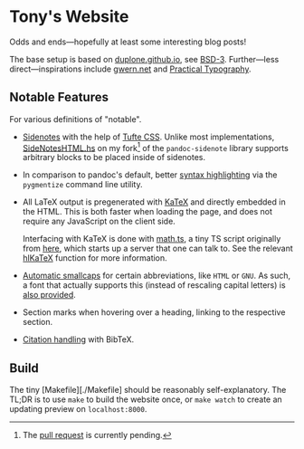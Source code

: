 # Tony's Website

Odds and ends—hopefully at least some interesting blog posts!

The base setup is based on [duplone.github.io], see [BSD-3](/BSD-3.txt).
Further—less direct—inspirations include [gwern.net][gwern.net] and
[Practical Typography][practical-typography].

[duplone.github.io]: https://github.com/duplode/duplode.github.io/
[gwern.net]: https://gwern.net/
[practical-typography]: https://practicaltypography.com/

## Notable Features

For various definitions of "notable".

+ [Sidenotes][site:sidenotes] with the help of [Tufte CSS][github:tufte-css].
  Unlike most implementations, [SideNotesHTML.hs][sidenotes-hs] on my fork[^1] of the `pandoc-sidenote` library
  supports arbitrary blocks to be placed inside of sidenotes.

+ In comparison to pandoc's default, better [syntax highlighting][site:pygmentise]
  via the `pygmentize` command line utility.

+ All LaTeX output is pregenerated with [KaTeX] and directly embedded in
  the HTML. This is both faster when loading the page, and does not
  require any JavaScript on the client side.

  Interfacing with KaTeX is done with [math.ts](./scripts/math.ts),
  a tiny TS script originally from [here][pandoc:katex],
  which starts up a server that one can talk to.
  See the relevant [hlKaTeX][site:impl:hlkatex] function for more information.

+ [Automatic smallcaps][site:impl:smallcaps] for certain abbreviations,
  like `HTML` or `GNU`.  As such, a font that actually supports this
  (instead of rescaling capital letters) is [also provided][site:impl:fonts].

+ Section marks when hovering over a heading, linking to the respective section.

+ [Citation handling][site:citations] with BibTeX.

[KaTeX]: https://katex.org/
[github:tufte-css]: https://github.com/edwardtufte/tufte-css
[pandoc:katex]: https://github.com/jgm/pandoc/issues/6651#issuecomment-1099727774
[sidenotes-hs]: https://github.com/slotThe/pandoc-sidenote/blob/feat/html-sidenotes/src/Text/Pandoc/SideNoteHTML.hs
[site:citations]: https://tony-zorman.com/posts/hakyll-and-bibtex.html
[site:impl:fonts]: https://github.com/slotThe/slotThe.github.io/tree/main/fonts
[site:impl:hlkatex]: https://github.com/slotThe/slotThe.github.io/blob/main/src/site.hs#L530
[site:impl:smallcaps]: https://github.com/slotThe/slotThe.github.io/blob/c0b2407ec6b7d71cde186d76d16f46e1e66cfc10/src/site.hs#L293
[site:pygmentise]: https://tony-zorman.com/posts/pygmentising-hakyll.html
[site:sidenotes]: https://tony-zorman.com/posts/block-sidenotes.html

## Build

The tiny [Makefile][./Makefile] should be reasonably self-explanatory.
The TL;DR is to use `make` to build the website once,
or `make watch` to create an updating preview on `localhost:8000`.

[^1]: The [pull request](https://github.com/jez/pandoc-sidenote/pull/26) is currently pending.
